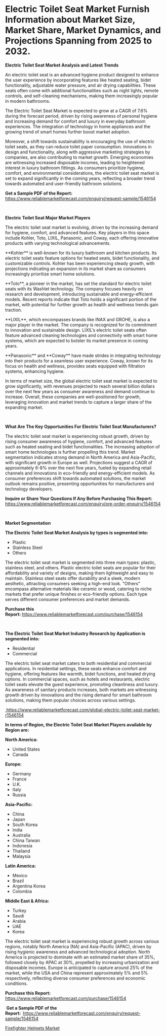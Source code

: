 <p><h1>Electric Toilet Seat Market Furnish Information about Market Size, Market Share, Market Dynamics, and Projections Spanning from 2025 to 2032.</h1></p><p><strong>Electric Toilet Seat Market Analysis and Latest Trends</strong></p>
<p><p>An electric toilet seat is an advanced hygiene product designed to enhance the user experience by incorporating features like heated seating, bidet functionality, adjustable water pressure, and air drying capabilities. These seats often come with additional functionalities such as night lights, remote controls, and self-cleaning mechanisms, making them increasingly popular in modern bathrooms.</p><p>The Electric Toilet Seat Market is expected to grow at a CAGR of 7.6% during the forecast period, driven by rising awareness of personal hygiene and increasing demand for comfort and luxury in everyday bathroom experiences. The integration of technology in home appliances and the growing trend of smart homes further boost market adoption. </p><p>Moreover, a shift towards sustainability is encouraging the use of electric toilet seats, as they can reduce toilet paper consumption. Innovations in design and functionality, along with aggressive marketing strategies by companies, are also contributing to market growth. Emerging economies are witnessing increased disposable incomes, leading to heightened interest in luxury bathroom fittings. As consumers prioritize hygiene, comfort, and environmental considerations, the electric toilet seat market is set to expand significantly in the coming years, reflecting a broader trend towards automated and user-friendly bathroom solutions.</p></p>
<p><strong>Get a Sample PDF of the Report:&nbsp;</strong> <a href="https://www.reliablemarketforecast.com/enquiry/request-sample/1546154?utm_campaign=2260&utm_medium=2&utm_source=Github&utm_content=ia&utm_term=06022025&utm_id=electric-toilet-seat">https://www.reliablemarketforecast.com/enquiry/request-sample/1546154</a></p>
<p>&nbsp;</p>
<p><strong>Electric Toilet Seat Major Market Players</strong></p>
<p><p>The electric toilet seat market is evolving, driven by the increasing demand for hygiene, comfort, and advanced features. Key players in this space include Kohler, Toto, LIXIL, Panasonic, and Coway, each offering innovative products with varying technological advancements.</p><p>**Kohler** is well-known for its luxury bathroom and kitchen products. Its electric toilet seats feature options for heated seats, bidet functionality, and customizable controls. Kohler has been experiencing steady growth, with projections indicating an expansion in its market share as consumers increasingly prioritize smart home solutions.</p><p>**Toto**, a pioneer in the market, has set the standard for electric toilet seats with its Washlet technology. The company focuses heavily on research and development, introducing sustainable and energy-efficient models. Recent reports indicate that Toto holds a significant portion of the market, with potential for further growth as health and wellness trends gain traction.</p><p>**LIXIL**, which encompasses brands like INAX and GROHE, is also a major player in the market. The company is recognized for its commitment to innovation and sustainable design. LIXIL’s electric toilet seats often feature advanced cleaning technologies and connectivity with smart home systems, which are expected to bolster its market presence in coming years.</p><p>**Panasonic** and **Coway** have made strides in integrating technology into their products for a seamless user experience. Coway, known for its focus on health and wellness, provides seats equipped with filtration systems, enhancing hygiene.</p><p>In terms of market size, the global electric toilet seat market is expected to grow significantly, with revenues projected to reach several billion dollars over the next few years as consumer awareness and demand continue to increase. Overall, these companies are well-positioned for growth, leveraging innovation and market trends to capture a larger share of the expanding market.</p></p>
<p>&nbsp;</p>
<p><strong>What Are The Key Opportunities For Electric Toilet Seat Manufacturers?</strong></p>
<p><p>The electric toilet seat market is experiencing robust growth, driven by rising consumer awareness of hygiene, comfort, and advanced features such as heated seating and bidet functionalities. The increasing adoption of smart home technologies is further propelling this trend. Market segmentation indicates strong demand in North America and Asia-Pacific, with significant growth in Europe as well. Projections suggest a CAGR of approximately 6-8% over the next five years, fueled by expanding retail channels and innovations in eco-friendly and energy-efficient models. As consumer preferences shift towards automated solutions, the market outlook remains positive, presenting opportunities for manufacturers and technology developers.</p></p>
<p><strong>Inquire or Share Your Questions If Any Before Purchasing This Report:</strong> <a href="https://www.reliablemarketforecast.com/enquiry/pre-order-enquiry/1546154?utm_campaign=2260&utm_medium=2&utm_source=Github&utm_content=ia&utm_term=06022025&utm_id=electric-toilet-seat">https://www.reliablemarketforecast.com/enquiry/pre-order-enquiry/1546154</a></p>
<p>&nbsp;</p>
<p><strong>Market Segmentation</strong></p>
<p><strong>The Electric Toilet Seat Market Analysis by types is segmented into:</strong></p>
<p><ul><li>Plastic</li><li>Stainless Steel</li><li>Others</li></ul></p>
<p><p>The electric toilet seat market is segmented into three main types: plastic, stainless steel, and others. Plastic electric toilet seats are popular for their affordability and variety of designs, making them lightweight and easy to maintain. Stainless steel seats offer durability and a sleek, modern aesthetic, attracting consumers seeking a high-end look. "Others" encompass alternative materials like ceramic or wood, catering to niche markets that prefer unique finishes or eco-friendly options. Each type serves different consumer preferences and market demands.</p></p>
<p><strong>Purchase this Report:&nbsp;</strong><a href="https://www.reliablemarketforecast.com/purchase/1546154?utm_campaign=2260&utm_medium=2&utm_source=Github&utm_content=ia&utm_term=06022025&utm_id=electric-toilet-seat">https://www.reliablemarketforecast.com/purchase/1546154</a></p>
<p>&nbsp;</p>
<p><strong>The Electric Toilet Seat Market Industry Research by Application is segmented into:</strong></p>
<p><ul><li>Residential</li><li>Commercial</li></ul></p>
<p><p>The electric toilet seat market caters to both residential and commercial applications. In residential settings, these seats enhance comfort and hygiene, offering features like warmth, bidet functions, and heated drying options. In commercial spaces, such as hotels and restaurants, electric toilet seats elevate the guest experience, promoting cleanliness and luxury. As awareness of sanitary products increases, both markets are witnessing growth driven by innovations and the rising demand for smart bathroom solutions, making them popular choices across various settings.</p></p>
<p><a href="https://www.reliablemarketforecast.com/global-electric-toilet-seat-market-r1546154?utm_campaign=2260&utm_medium=2&utm_source=Github&utm_content=ia&utm_term=06022025&utm_id=electric-toilet-seat">&nbsp;https://www.reliablemarketforecast.com/global-electric-toilet-seat-market-r1546154</a></p>
<p><strong>In terms of Region, the Electric Toilet Seat Market Players available by Region are:</strong></p>
<p>
    <p> <strong> North America: </strong>
        <ul>
            <li>United States</li>
            <li>Canada</li>
        </ul>
        </p> 
    <p> <strong> Europe: </strong>
        <ul>
            <li>Germany</li>
            <li>France</li>
            <li>U.K.</li>
            <li>Italy</li>
            <li>Russia</li>
        </ul>
        </p> 
    <p> <strong> Asia-Pacific: </strong>
        <ul>
            <li>China</li>
            <li>Japan</li>
            <li>South Korea</li>
            <li>India</li>
            <li>Australia</li>
            <li>China Taiwan</li>
            <li>Indonesia</li>
            <li>Thailand</li>
            <li>Malaysia</li>
        </ul>
        </p> 
    <p> <strong> Latin America: </strong>
        <ul>
            <li>Mexico</li>
            <li>Brazil</li>
            <li>Argentina Korea</li>
            <li>Colombia</li>
        </ul>
        </p> 
    <p> <strong> Middle East & Africa: </strong>
        <ul>
            <li>Turkey</li>
            <li>Saudi</li>
            <li>Arabia</li>
            <li>UAE</li>
            <li>Korea</li>
        </ul>
    </p>
    </p>
<p><p>The electric toilet seat market is experiencing robust growth across various regions, notably North America (NA) and Asia-Pacific (APAC), driven by rising hygienic awareness and advanced technological adoption. North America is projected to dominate with an estimated market share of 35%, followed closely by APAC at 30%, propelled by increasing urbanization and disposable incomes. Europe is anticipated to capture around 25% of the market, while the USA and China represent approximately 5% and 5% respectively, reflecting diverse consumer preferences and economic conditions.</p></p>
<p><strong>Purchase this Report: </strong><a href="https://www.reliablemarketforecast.com/purchase/1546154?utm_campaign=2260&utm_medium=2&utm_source=Github&utm_content=ia&utm_term=06022025&utm_id=electric-toilet-seat">https://www.reliablemarketforecast.com/purchase/1546154</a></p>
<p>&nbsp;<strong>Get a Sample PDF of the Report:&nbsp;&nbsp;</strong><a href="https://www.reliablemarketforecast.com/enquiry/request-sample/1546154?utm_campaign=2260&utm_medium=2&utm_source=Github&utm_content=ia&utm_term=06022025&utm_id=electric-toilet-seat">https://www.reliablemarketforecast.com/enquiry/request-sample/1546154</a></p>
<p><strong></strong></p>
<p><p><a href="https://github.com/bornergabrielle89/Market-Research-Report-List-1/blob/main/firefighter-helmets-market.md?utm_campaign=2260&utm_medium=2&utm_source=Github&utm_content=ia&utm_term=06022025&utm_id=electric-toilet-seat">Firefighter Helmets Market</a></p></p>